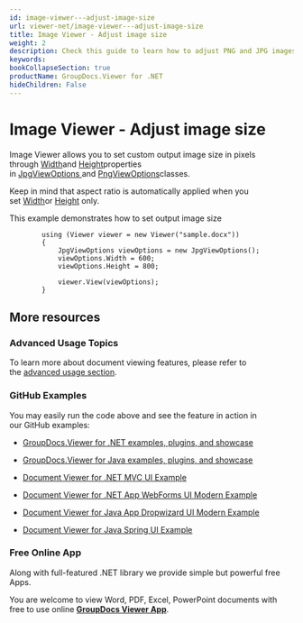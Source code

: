 ```yaml
---
id: image-viewer---adjust-image-size
url: viewer-net/image-viewer---adjust-image-size
title: Image Viewer - Adjust image size
weight: 2
description: Check this guide to learn how to adjust PNG and JPG images size when viewing documents with Image Viewer by GroupDocs for .NET.
keywords: 
bookCollapseSection: true
productName: GroupDocs.Viewer for .NET
hideChildren: False
---
```


# Image Viewer - Adjust image size

Image Viewer allows you to set custom output image size in pixels through [Width](https://apireference.groupdocs.com/net/viewer/groupdocs.viewer.options/jpgviewoptions/properties/width)and [Height](https://apireference.groupdocs.com/net/viewer/groupdocs.viewer.options/jpgviewoptions/properties/height)properties in [JpgViewOptions ](https://apireference.groupdocs.com/net/viewer/groupdocs.viewer.options/jpgviewoptions)and [PngViewOptions](https://apireference.groupdocs.com/net/viewer/groupdocs.viewer.options/pngviewoptions)classes.

Keep in mind that aspect ratio is automatically applied when you set [Width](https://apireference.groupdocs.com/net/viewer/groupdocs.viewer.options/jpgviewoptions/properties/width)or [Height](https://apireference.groupdocs.com/net/viewer/groupdocs.viewer.options/jpgviewoptions/properties/height) only.

This example demonstrates how to set output image size

            using (Viewer viewer = new Viewer("sample.docx"))
            {
               	JpgViewOptions viewOptions = new JpgViewOptions();
                viewOptions.Width = 600;
                viewOptions.Height = 800;
                
				viewer.View(viewOptions);
            }

## More resources

### Advanced Usage Topics

To learn more about document viewing features, please refer to the [advanced usage section](Advanced%2Busage.html).

### GitHub Examples

You may easily run the code above and see the feature in action in our GitHub examples:

*   [GroupDocs.Viewer for .NET examples, plugins, and showcase](https://github.com/groupdocs-viewer/GroupDocs.Viewer-for-.NET)
    
*   [GroupDocs.Viewer for Java examples, plugins, and showcase](https://github.com/groupdocs-viewer/GroupDocs.Viewer-for-Java)
    
*   [Document Viewer for .NET MVC UI Example](https://github.com/groupdocs-viewer/GroupDocs.Viewer-for-.NET-MVC) 
    
*   [Document Viewer for .NET App WebForms UI Modern Example](https://github.com/groupdocs-viewer/GroupDocs.Viewer-for-.NET-WebForms)
    
*   [Document Viewer for Java App Dropwizard UI Modern Example](https://github.com/groupdocs-viewer/GroupDocs.Viewer-for-Java-Dropwizard)
    
*   [Document Viewer for Java Spring UI Example](https://github.com/groupdocs-viewer/GroupDocs.Viewer-for-Java-Spring)
    

### Free Online App

Along with full-featured .NET library we provide simple but powerful free Apps.

You are welcome to view Word, PDF, Excel, PowerPoint documents with free to use online **[GroupDocs Viewer App](https://products.groupdocs.app/viewer)**.

